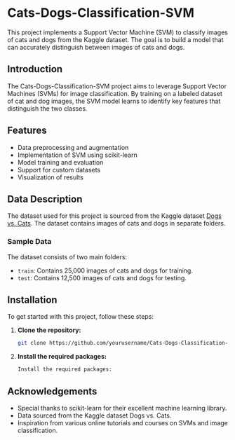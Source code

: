 # Cats-Dogs-Classification-SVM

This project implements a Support Vector Machine (SVM) to classify images of cats and dogs from the Kaggle dataset. The goal is to build a model that can accurately distinguish between images of cats and dogs.


## Introduction

The Cats-Dogs-Classification-SVM project aims to leverage Support Vector Machines (SVMs) for image classification. By training on a labeled dataset of cat and dog images, the SVM model learns to identify key features that distinguish the two classes.

## Features

- Data preprocessing and augmentation
- Implementation of SVM using scikit-learn
- Model training and evaluation
- Support for custom datasets
- Visualization of results

## Data Description

The dataset used for this project is sourced from the Kaggle dataset [Dogs vs. Cats](https://www.kaggle.com/c/dogs-vs-cats/data). The dataset contains images of cats and dogs in separate folders.

### Sample Data

The dataset consists of two main folders:
- `train`: Contains 25,000 images of cats and dogs for training.
- `test`: Contains 12,500 images of cats and dogs for testing.

## Installation

To get started with this project, follow these steps:

1. **Clone the repository:**
   ```bash
   git clone https://github.com/yourusername/Cats-Dogs-Classification-SVM.git
   ```
2. **Install the required packages:**
   ```bash
   Install the required packages:
   ```
## Acknowledgements

- Special thanks to scikit-learn for their excellent machine learning library.
- Data sourced from the Kaggle dataset Dogs vs. Cats.
- Inspiration from various online tutorials and courses on SVMs and image classification.
